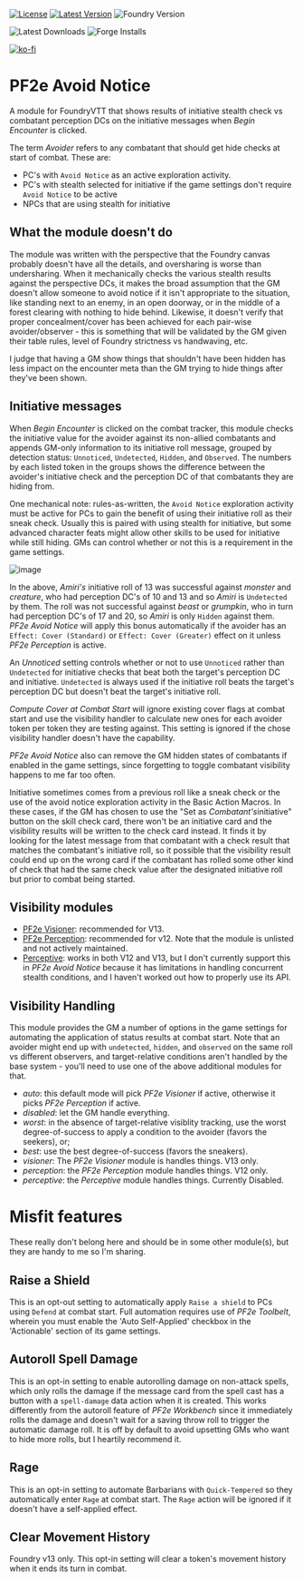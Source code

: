 [![License](https://img.shields.io/github/license/eligarf/avoid-notice?label=License)](LICENSE)
[![Latest Version](https://img.shields.io/github/v/release/eligarf/avoid-notice?display_name=tag&sort=semver&label=Latest%20Version)](https://github.com/eligarf/avoid-notice/releases/latest)
![Foundry Version](https://img.shields.io/endpoint?url=https://foundryshields.com/version?url=https%3A%2F%2Fraw.github.com%2Feligarf%2Favoid-notice%2Frelease%2Fmodule.json)

![Latest Downloads](https://img.shields.io/github/downloads/eligarf/avoid-notice/latest/total?color=blue&label=latest%20downloads)
![Forge Installs](https://img.shields.io/badge/dynamic/json?label=Forge%20Installs&query=package.installs&suffix=%25&url=https%3A%2F%2Fforge-vtt.com%2Fapi%2Fbazaar%2Fpackage%2Fpf2e-avoid-notice&colorB=4aa94a)

[![ko-fi](https://ko-fi.com/img/githubbutton_sm.svg)](https://ko-fi.com/rule671908)

# PF2e Avoid Notice

A module for FoundryVTT that shows results of initiative stealth check vs combatant perception DCs on the initiative messages when _Begin Encounter_ is clicked.

The term _Avoider_ refers to any combatant that should get hide checks at start of combat. These are:

- PC's with `Avoid Notice` as an active exploration activity.
- PC's with stealth selected for initiative if the game settings don't require `Avoid Notice` to be active
- NPCs that are using stealth for initiative

## What the module doesn't do

The module was written with the perspective that the Foundry canvas probably doesn't have all the details, and oversharing is worse than undersharing. When it mechanically checks the various stealth results against the perspective DCs, it makes the broad assumption that the GM doesn't allow someone to avoid notice if it isn't appropriate to the situation, like standing next to an enemy, in an open doorway, or in the middle of a forest clearing with nothing to hide behind. Likewise, it doesn't verify that proper concealment/cover has been achieved for each pair-wise avoider/observer - this is something that will be validated by the GM given their table rules, level of Foundry strictness vs handwaving, etc.

I judge that having a GM show things that shouldn't have been hidden has less impact on the encounter meta than the GM trying to hide things after they've been shown.

## Initiative messages

When _Begin Encounter_ is clicked on the combat tracker, this module checks the initiative value for the avoider against its non-allied combatants and appends GM-only information to its initiative roll message, grouped by detection status: `Unnoticed`, `Undetected`, `Hidden`, and `Observed`. The numbers by each listed token in the groups shows the difference between the avoider's initiative check and the perception DC of that combatants they are hiding from.

One mechanical note: rules-as-written, the `Avoid Notice` exploration activity must be active for PCs to gain the benefit of using their initiative roll as their sneak check. Usually this is paired with using stealth for initiative, but some advanced character feats might allow other skills to be used for initiative while still hiding. GMs can control whether or not this is a requirement in the game settings.

![image](https://github.com/Eligarf/avoid-notice/assets/16523503/9d45f113-5078-4972-9110-3c924b0e3c4d)

In the above, _Amiri's_ initiative roll of 13 was successful against _monster_ and _creature_, who had perception DC's of 10 and 13 and so _Amiri_ is `Undetected` by them. The roll was not successful against _beast_ or _grumpkin_, who in turn had perception DC's of 17 and 20, so _Amiri_ is only `Hidden` against them. _PF2e Avoid Notice_ will apply this bonus automatically if the avoider has an `Effect: Cover (Standard)` or `Effect: Cover (Greater)` effect on it unless _PF2e Perception_ is active.

An _Unnoticed_ setting controls whether or not to use `Unnoticed` rather than `Undetected` for initiative checks that beat both the target's perception DC and initiative. `Undetected` is always used if the initiative roll beats the target's perception DC but doesn't beat the target's initiative roll.

_Compute Cover at Combat Start_ will ignore existing cover flags at combat start and use the visibility handler to calculate new ones for each avoider token per token they are testing against. This setting is ignored if the chose visibility handler doesn't have the capability.

_PF2e Avoid Notice_ also can remove the GM hidden states of combatants if enabled in the game settings, since forgetting to toggle combatant visibility happens to me far too often.

Initiative sometimes comes from a previous roll like a sneak check or the use of the avoid notice exploration activity in the Basic Action Macros. In these cases, if the GM has chosen to use the "Set as *Combatant's*initiative" button on the skill check card, there won't be an initiative card and the visibility results will be written to the check card instead. It finds it by looking for the latest message from that combatant with a check result that matches the combatant's initiative roll, so it possible that the visibility result could end up on the wrong card if the combatant has rolled some other kind of check that had the same check value after the designated initiative roll but prior to combat being started.

## Visibility modules

- [PF2e Visioner](https://foundryvtt.com/packages/pf2e-visioner): recommended for V13.
- [PF2e Perception](https://github.com/reonZ/pf2e-perception): recommended for v12. Note that the module is unlisted and not actively maintained.
- [Perceptive](https://foundryvtt.com/packages/perceptive): works in both V12 and V13, but I don't currently support this in _PF2e Avoid Notice_ because it has limitations in handling concurrent stealth conditions, and I haven't worked out how to properly use its API.

## Visibility Handling

This module provides the GM a number of options in the game settings for automating the application of status results at combat start. Note that an avoider might end up with `undetected`, `hidden`, and `observed` on the same roll vs different observers, and target-relative conditions aren't handled by the base system - you'll need to use one of the above additional modules for that.

- _auto_: this default mode will pick _PF2e Visioner_ if active, otherwise it picks _PF2e Perception_ if active.
- _disabled_: let the GM handle everything.
- _worst_: in the absence of target-relative visiblity tracking, use the worst degree-of-success to apply a condition to the avoider (favors the seekers), or;
- _best_: use the best degree-of-success (favors the sneakers).
- _visioner_: The _PF2e Visioner_ module is handles things. V13 only.
- _perception_: the _PF2e Perception_ module handles things. V12 only.
- _perceptive_: the _Perceptive_ module handles things. Currently Disabled.

# Misfit features

These really don't belong here and should be in some other module(s), but they are handy to me so I'm sharing.

## Raise a Shield

This is an opt-out setting to automatically apply `Raise a shield` to PCs using `Defend` at combat start. Full automation requires use of _PF2e Toolbelt_, wherein you must enable the 'Auto Self-Applied' checkbox in the 'Actionable' section of its game settings.

## Autoroll Spell Damage

This is an opt-in setting to enable autorolling damage on non-attack spells, which only rolls the damage if the message card from the spell cast has a button with a `spell-damage` data action when it is created. This works differently from the autoroll feature of _PF2e Workbench_ since it immediately rolls the damage and doesn't wait for a saving throw roll to trigger the automatic damage roll. It is off by default to avoid upsetting GMs who want to hide more rolls, but I heartily recommend it.

## Rage

This is an opt-in setting to automate Barbarians with `Quick-Tempered` so they automatically enter `Rage` at combat start. The `Rage` action will be ignored if it doesn't have a self-applied effect.

## Clear Movement History

Foundry v13 only. This opt-in setting will clear a token's movement history when it ends its turn in combat.
